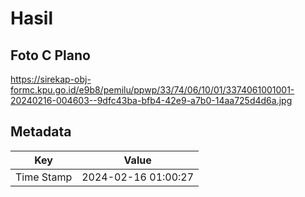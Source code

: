# Hasil

## Foto C Plano

https://sirekap-obj-formc.kpu.go.id/e9b8/pemilu/ppwp/33/74/06/10/01/3374061001001-20240216-004603--9dfc43ba-bfb4-42e9-a7b0-14aa725d4d6a.jpg


## Metadata

| Key        | Value               |
| ---------- | ------------------- |
| Time Stamp | 2024-02-16 01:00:27 |



